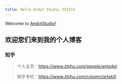 ```yaml
---
title: Hello Andot Studio 333333
---
```

Welcome to [AndotStudio](https://andot.org/)! 

## 欢迎您们来到我的个人博客

### 知乎

> 个人主页：https://www.zhihu.com/people/antsdot

> 知乎专栏：https://www.zhihu.com/column/artskill
